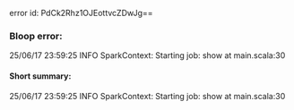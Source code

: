 error id: PdCk2Rhz1OJEottvcZDwJg==
### Bloop error:

25/06/17 23:59:25 INFO SparkContext: Starting job: show at main.scala:30
#### Short summary: 

25/06/17 23:59:25 INFO SparkContext: Starting job: show at main.scala:30